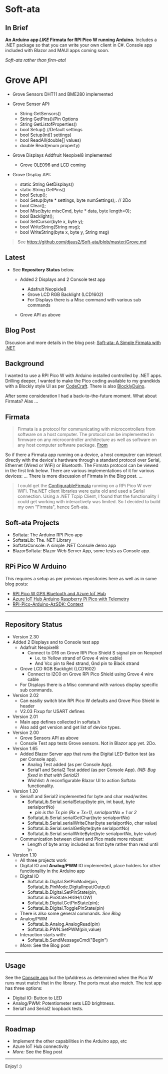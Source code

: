 # Soft-ata

## In Brief
**An Arduino app _LIKE_ Firmata for RPI Pico W running Arduino.**
Includes a .NET package so that you can write your own client in C#. 
Console app included with Blazor and MAUI apps coming soon.
  
_Soft-ata rather than firm-ata!_ 

# Grove API

- Grove Sensors DHT11 and BME280 implemented
- Grove Sensor API:
  - String GetSensors()
  - String GetPins()/Pin Options
  - String GetListofProperties()
  - bool Setup() //Default settings
  - bool Setup(int[] settings)
  - bool ReadAll(double[] values)
  - double Read(enum property)

- Grove Displays Addfruit Neopixel8 implemented
    - Grove OLE096 and LCD coming
- Grove Display API:
  - static String GetDisplays()
  - static String GetPins()
  - bool Setup();
  - bool Setup(byte * settings, byte numSettings);. // 2Do
  - bool Clear();
  - bool Misc(byte miscCmd, byte * data, byte length=0);
  - bool Backlight();
  - bool SetCursor(byte x, byte y);
  - bool WriteString(String msg);
  - bool WriteString(byte x, byte y, String msg)

 > See https://github.com/djaus2/Soft-ata/blob/master/Grove.md

## Latest
- See **Repository Status** below.
  - Added 2  Displays and 2 Console test app
    -  Adafruit Neopixle8
    -  Grove LCD RGB Backlight (LCD1602)
    - For Displays there is a Misc command with various sub commands
  
  - Grove API as above 

## Blog Post

Discusion and more details in the blog post: [Soft-ata: A Simple Firmata with .NET](https://davidjones.sportronics.com.au/web/Soft-ata-A_Simple_Firmata_with_.NET-web.html)

## Background
I wanted to use a RPI Pico W with Arduino installed controlled by .NET apps. Drilling deeper, 
I wanted to make the Pico coding available to my grandkids with a Blockly style UI as per 
[CodeCraft](https://ide.tinkergen.com/). There is also [BlocklyDuino](https://blocklyduino.github.io/BlocklyDuino/). 

After some consideration I had a back-to-the-future moment. What about Firmata? Alas ...


## Firmata

> Firmata is a protocol for communicating with microcontrollers from software on a host computer. The protocol can be implemented in firmware on any microcontroller architecture as well as software on any host computer software package. [From](https://github.com/firmata/arduino)

So if there a Firmata app running on a device, a host computrer can interact directly with the device's hardware through a standard protocol over Serial, Ethernet (Wired or WiFi) or Bluetooth. The Firmata protocol can be viewed in the first link below. There are various implementations of it for various devices:
... There is more discussion of Firmata in the Blog post. ...

> I could get the [ConfigurableFirmata](https://github.com/firmata/ConfigurableFirmata) running on a RPi Pico W over WiFi. The.NET client libraries were quite old and used a Serial connection. Using a .NET Tcpip Client, I found that the functionality I could get working with interactively was limited. So I decided to build my own "Firmata", hence Soft-ata.

## Soft-ata Projects

- Softata: The Arduino RPI Pico app
- SoftataLib: The. NET Library
- SoftataConsole: A simple .NET Console demo app
- BlazorSoftata: Blazor Web Server App, some tests as Console app.

## RPi Pico W Arduino

This requires a setup as per previous repositories here as well as in some blog posts:

- [RPI Pico W GPS Bluetooth and Azure IoT Hub](https://github.com/djaus2/RpiPicoWGPSandBT)
- [Azure IoT Hub Arduino Raspberry Pi Pico with Telemetry](https://github.com/djaus2/Azure_IoT_Hub_Arduino_RPI_Pico_Telemetry)
- [RPI-Pico-Arduino-AzSDK: Context](https://davidjones.sportronics.com.au/ardpico/RPI-Pico-Arduino-AzSDK-Context-pic-ard.html)

------

## Repository Status
- Version 2.30
 - Added 2 Displays and to Console test app
    - Adafruit Neopixel8
      - Connect to D16 on Grove RPi Pico Shield S signal pin on Neopixel
        - i.e. to Yellow strand of Grove 4 wire cable)
        - And Vcc pin to Red strand, Gnd pin to Black strand
    - Grove LCD RGB Backlight (LCD1602)
      - Connect to I2C0 on Grove RPi Pico Shield using Grove 4 wire cable
    - For Displays there is a Misc command with various display specific sub commands.
- Version 2.02
  - Can easiliy switch btw RPI Pico W defaults and Grove Pico Shield in header
  - V2.03 Fixup for USART defines
- Version 2.01
  - Main app defines collected in softata.h
  - Also add get version and get list of device types.
- Version 2.00
  - Grove Sensors API as above
  - Console Test app tests Grove sensors. Not in Blazor app yet. 2Do.
- Version 1.65
  - Added Blazor Server app that runs the Digital LED-Button test (as per Console app).
    - Analog Test added (as per Console App).
    - Serial1 and Serial2 Test added (as per Console App). _(NB: Bug fixed in that with Serial2)_
    - Wishlist: A reconfigurable Blazor UI to action Softata functionality.
- Version 1.20
  - Serial1 and Serial2 implemented for byte and char read/writes
    - SoftataLib.Serial.serialSetup(byte pin, int baud, byte serialportNo)
      - _pin is the Tx pin (Rx = Tx+1), serialportNo = 1 or 2_
    - SoftataLib.Serial.serialGetChar(byte serialportNo)
    - SoftataLib.Serial.serialWriteChar(byte serialportNo, char value)
    - SoftataLib.Serial.serialGetByte(byte serialportNo)
    - SoftataLib.Serial.serialWriteByte(byte serialportNo, byte value)
  - Communication between client and Pico made more robust:
    - Length of byte array included as first byte rather than read until \n
- Version 1.10
  - All three projects work
  - Digital IO and **Analog/PWM** IO implemented, place holders for other functionality in the Arduino app
  - Digital IO
    - SoftataLib.Digital.SetPinMode(pin, SoftataLib.PinMode.DigitalInput/Output)
    - SoftataLib.Digital.SetPinState(pin, SoftataLib.PinState.HIGH/LOW)
    - SoftataLib.Digital.GetPinState(pin);
    - SoftataLib.Digital.TogglePinState(pin)
  - There is also some general commands. _See Blog_
  - Analog/PWM
    - SoftataLib.Analog.AnalogRead(pin)
    - SoftataLib.PWN.SetPWM(pin,value)
  - Interaction starts with:
    - SoftataLib.SendMessageCmd("Begin")
  - _More:_ See the Blog post

------

## Usage

See the [Console app](/SoftataConsole) but the IpAddress as determined when the Pico W runs must match that in the library. The ports must also match.
The test app has three options:
- Digital IO: Button to LED
- Analog/PWM: Potentiometer sets LED brightness.
- Serial1 and Serial2 loopback tests.

------

## Roadmap

- Implement the other capabilities in the Arduino app, etc
- Azure IoT Hub connectivity
- _More:_ See the Blog post 

------

Enjoy! :)




